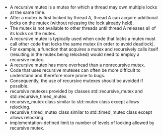 + A recursive mutex is a mutex for which a thread may own multiple locks at the same time.
+ After a mutex is first locked by thread A, thread A can acquire additional locks on the mutex (without releasing the lock already held).
+ The mutex is not available to other threads until thread A releases all of its locks on the mutex.
+ A recursive mutex is typically used when code that locks a mutex must call other code that locks the same mutex (in order to avoid deadlock).
+ For example, a function that acquires a mutex and recursively calls itself (resulting in the mutex being relocked) would need to employ a recursive mutex.
+ A recursive mutex has more overhead than a nonrecursive mutex.
+ Code that uses recursive mutexes can often be more difficult to understand and therefore more prone to bugs.
+ Consequently, the use of recursive mutexes should be avoided if possible.
+ recursive mutexes provided by classes std::recursive_mutex and std::recursive_timed_mutex.
+ recursive_mutex class similar to std::mutex class except allows relocking.
+ recursive_timed_mutex class similar to std::timed_mutex class except allows relocking.
+ implementation-defined limit to number of levels of locking allowed by recursive mutex.

